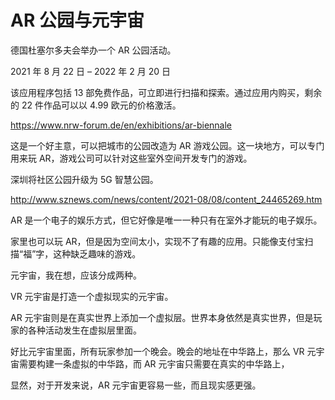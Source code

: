 # AR 公园与元宇宙

德国杜塞尔多夫会举办一个 AR 公园活动。

2021 年 8 月 22 日 – 2022 年 2 月 20 日

该应用程序包括 13 部免费作品，可立即进行扫描和探索。通过应用内购买，剩余的 22 件作品可以以 4.99 欧元的价格激活。

https://www.nrw-forum.de/en/exhibitions/ar-biennale

这是一个好主意，可以把城市的公园改造为 AR 游戏公园。这一块地方，可以专门用来玩 AR，游戏公司可以针对这些室外空间开发专门的游戏。

深圳将社区公园升级为 5G 智慧公园。

http://www.sznews.com/news/content/2021-08/08/content_24465269.htm

AR 是一个电子的娱乐方式，但它好像是唯一一种只有在室外才能玩的电子娱乐。

家里也可以玩 AR，但是因为空间太小，实现不了有趣的应用。只能像支付宝扫描“福”字，这种缺乏趣味的游戏。

元宇宙，我在想，应该分成两种。

VR 元宇宙是打造一个虚拟现实的元宇宙。

AR 元宇宙则是在真实世界上添加一个虚拟层。世界本身依然是真实世界，但是玩家的各种活动发生在虚拟层里面。

好比元宇宙里面，所有玩家参加一个晚会。晚会的地址在中华路上，那么 VR 元宇宙需要构建一条虚拟的中华路，而 AR 元宇宙只需要在真实的中华路上，

显然，对于开发来说，AR 元宇宙更容易一些，而且现实感更强。

